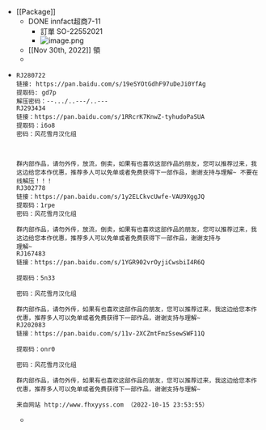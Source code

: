 - [[Package]]
	- DONE innfact超商7-11
		- 訂單 SO-22552021
		- ![image.png](../assets/image_1669544302242_0.png)
	- [[Nov 30th, 2022]] 領
	-
- ```
  RJ280722
  链接: https://pan.baidu.com/s/19eSYOtGdhF97uDeJi0YfAg
  提取码: gd7p
  解压密码：--.../..---/..---
  RJ293434
  链接：https://pan.baidu.com/s/1RRcrK7KnwZ-tyhudoPaSUA
  提取码：i6o8
  密码：风花雪月汉化组
  
  
  
  群内部作品，请勿外传，放流，倒卖，如果有也喜欢这部作品的朋友，您可以推荐过来，我 这边给您本作优惠，推荐多人可以免单或者免费获得下一部作品，谢谢支持与理解~ 不要在线解压！！！
  RJ302778
  链接：https://pan.baidu.com/s/1y2ELCkvcUwfe-VAU9XggJQ
  提取码：1rpe
  密码：风花雪月汉化组
  
  群内部作品，请勿外传，放流，倒卖，如果有也喜欢这部作品的朋友，您可以推荐过来，我
  这边给您本作优惠，推荐多人可以免单或者免费获得下一部作品，谢谢支持与
  理解~
  RJ167483
  链接：https://pan.baidu.com/s/1YGR902vrOyjiCwsbiI4R6Q
  
  提取码：5n33
  
  密码：风花雪月汉化组
  
  群内部作品，请勿外传，如果有也喜欢这部作品的朋友，您可以推荐过来，我这边给您本作优惠，推荐多人可以免单或者免费获得下一部作品，谢谢支持与理解~
  RJ202083
  链接：https://pan.baidu.com/s/11v-2XCZmtFmzSsewSWF11Q
  
  提取码：onr0
  
  密码：风花雪月汉化组
  
  群内部作品，请勿外传，如果有也喜欢这部作品的朋友，您可以推荐过来，我这边给您本作优惠，推荐多人可以免单或者免费获得下一部作品，谢谢支持与理解~
  
  来自网站 http://www.fhxyyss.com （2022-10-15 23:53:55）
  ```
	-
